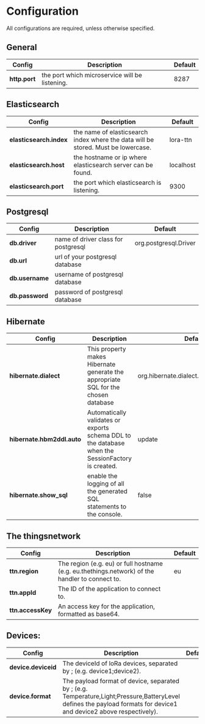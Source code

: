 # Configuration
All configurations are required, unless otherwise specified.

## General

| Config |  Description | Default |
|---|---|---|
| **http.port**  | the port which microservice will be listening. | 8287  |

## Elasticsearch

| Config | Description | Default |
|---|---|---|
| **elasticsearch.index** | the name of elasticsearch index where the data will be stored. Must be lowercase. | lora-ttn |
| **elasticsearch.host** | the hostname or ip where elasticsearch server can be found. | localhost |
| **elasticsearch.port** | the port which elasticsearch is listening. | 9300 |

## Postgresql

| Config | Description | Default |
|---|---|---|
| **db.driver** | name of driver class for postgresql | org.postgresql.Driver |
| **db.url** | url of your postgresql database | |
| **db.username** | username of postgresql database | |
| **db.password** | password of postgresql database | |

## Hibernate

| Config | Description | Default |
|---|---|---|
| **hibernate.dialect** | This property makes Hibernate generate the appropriate SQL for the chosen database | org.hibernate.dialect.PostgreSQLDialect |
| **hibernate.hbm2ddl.auto** | Automatically validates or exports schema DDL to the database when the SessionFactory is created. | update |
| **hibernate.show_sql** | enable the logging of all the generated SQL statements to the console. | false |

## The thingsnetwork

| Config | Description | Default |
|---|---|---|
| **ttn.region** | The region (e.g. eu) or full hostname (e.g. eu.thethings.network) of the handler to connect to. | eu |
| **ttn.appId** | The ID of the application to connect to. |
| **ttn.accessKey** | An access key for the application, formatted as base64. |

## Devices:


| Config | Description | Default |
|---|---|---|
| **device.deviceid** | The deviceId of loRa devices, separated by ; (e.g. device1;device2). | |
| **device.format** | The payload format of device, separated by ; (e.g. Temperature,Light;Pressure,BatteryLevel defines the payload formats for device1 and device2 above respectively).
